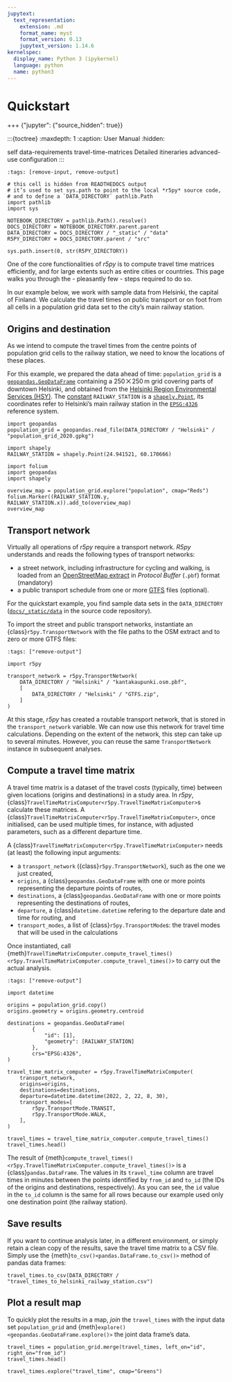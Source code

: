 ```yaml
---
jupytext:
  text_representation:
    extension: .md
    format_name: myst
    format_version: 0.13
    jupytext_version: 1.14.6
kernelspec:
  display_name: Python 3 (ipykernel)
  language: python
  name: python3
---
```



# Quickstart


+++ {"jupyter": {"source_hidden": true}}

:::{toctree}
:maxdepth: 1
:caption: User Manual
:hidden:

self
data-requirements
travel-time-matrices
Detailed itineraries <detailed-itineraries>
advanced-use
configuration
:::


```{code-cell}
:tags: [remove-input, remove-output]

# this cell is hidden from READTHEDOCS output
# it’s used to set sys.path to point to the local *r5py* source code,
# and to define a `DATA_DIRECTORY` pathlib.Path
import pathlib
import sys

NOTEBOOK_DIRECTORY = pathlib.Path().resolve()
DOCS_DIRECTORY = NOTEBOOK_DIRECTORY.parent.parent
DATA_DIRECTORY = DOCS_DIRECTORY / "_static" / "data"
R5PY_DIRECTORY = DOCS_DIRECTORY.parent / "src"

sys.path.insert(0, str(R5PY_DIRECTORY))
```


One of the core functionalities of *r5py* is to compute travel time matrices
efficiently, and for large extents such as entire cities or countries. This
page walks you through the - pleasantly few - steps required to do so.

In our example below, we work with sample data from Helsinki, the capital of
Finland.  We calculate the travel times on public transport or on foot from all
cells in a population grid data set to the city’s main railway station.


## Origins and destination

As we intend to compute the travel times from the centre points of population grid
cells to the railway station, we need to know the locations of these places. 

For this example, we prepared the data ahead of time: `population_grid` is a
[`geopandas.GeoDataFrame`](https://geopandas.org/en/stable/docs/user_guide/data_structures.html)
containing a 250 ⨉ 250 m grid covering parts of downtown Helsinki, and obtained
from the [Helsinki Region Environmental Services
(HSY)](https://hri.fi/data/en_GB/dataset/vaestotietoruudukko). The
[constant](https://stackoverflow.com/q/44636868) `RAILWAY_STATION` is a
[`shapely.Point`](https://shapely.readthedocs.io/en/stable/reference/shapely.Point.html),
its coordinates refer to Helsinki’s main railway station in the
[`EPSG:4326`](https://spatialreference.org/ref/epsg/4326/) reference system.

```{code-cell}
import geopandas
population_grid = geopandas.read_file(DATA_DIRECTORY / "Helsinki" / "population_grid_2020.gpkg")

import shapely
RAILWAY_STATION = shapely.Point(24.941521, 60.170666)
```

```{code-cell}
import folium
import geopandas
import shapely

overview_map = population_grid.explore("population", cmap="Reds")
folium.Marker((RAILWAY_STATION.y, RAILWAY_STATION.x)).add_to(overview_map)
overview_map
```


## Transport network

Virtually all operations of *r5py* require a transport network. *R5py*
understands and reads the following types of transport networks:

- a street network, including infrastructure for cycling and walking, is
  loaded from an [OpenStreetMap
  extract](https://wiki.openstreetmap.org/wiki/Extracts) in *Protocol Buffer*
  (`.pbf`) format (mandatory)
- a public transport schedule from one or more
  [GTFS](https://en.wikipedia.org/wiki/GTFS) files (optional).

For the quickstart example, you find sample data sets in the `DATA_DIRECTORY`
([`docs/_static/data`](https://github.com/r5py/r5py/tree/main/docs/_static/data/)
in the source code repository).

To import the street and public transport networks, instantiate an
{class}`r5py.TransportNetwork` with the file paths to the OSM extract and to
zero or more GTFS files:

```{code-cell}
:tags: ["remove-output"]

import r5py

transport_network = r5py.TransportNetwork(
    DATA_DIRECTORY / "Helsinki" / "kantakaupunki.osm.pbf",
    [
        DATA_DIRECTORY / "Helsinki" / "GTFS.zip",
    ]
)
```

At this stage, *r5py* has created a routable transport network, that is stored
in the `transport_network` variable. We can now use this network for travel time
calculations. Depending on the extent of the network, this step can take up to
several minutes. However, you can reuse the same `TransportNetwork` instance in
subsequent analyses.


## Compute a travel time matrix

A travel time matrix is a dataset of the travel costs (typically, time) between
given locations (origins and destinations) in a study area.  In *r5py*,
{class}`TravelTimeMatrixComputer<r5py.TravelTimeMatrixComputer>`s calculate
these matrices. A
{class}`TravelTimeMatrixComputer<r5py.TravelTimeMatrixComputer>`, once
initialised, can be used multiple times, for instance, with adjusted parameters,
such as a different departure time.

A {class}`TravelTimeMatrixComputer<r5py.TravelTimeMatrixComputer>` needs (at least)
the following input arguments:
- a `transport_network` ({class}`r5py.TransportNetwork`), such as the one we
  just created,
- `origins`, a {class}`geopandas.GeoDataFrame` with one or more points
  representing the departure points of routes, 
- `destinations`, a {class}`geopandas.GeoDataFrame` with one or more points
  representing the destinations of routes, 
- `departure`, a {class}`datetime.datetime`
  refering to the departure date and time for routing, and
- `transport_modes`, a list of {class}`r5py.TransportMode`s: the travel modes
  that will be used in the calculations

Once instantiated, call
{meth}`TravelTimeMatrixComputer.compute_travel_times()<r5py.TravelTimeMatrixComputer.compute_travel_times()>`
to carry out the actual analysis.

```{code-cell}
:tags: ["remove-output"]

import datetime

origins = population_grid.copy()
origins.geometry = origins.geometry.centroid

destinations = geopandas.GeoDataFrame(
        {
            "id": [1],
            "geometry": [RAILWAY_STATION]
        },
        crs="EPSG:4326",
)

travel_time_matrix_computer = r5py.TravelTimeMatrixComputer(
    transport_network,
    origins=origins,
    destinations=destinations,
    departure=datetime.datetime(2022, 2, 22, 8, 30),
    transport_modes=[
        r5py.TransportMode.TRANSIT,
        r5py.TransportMode.WALK,
    ],
)
```

```{code-cell}
travel_times = travel_time_matrix_computer.compute_travel_times()
travel_times.head()
```

The result of
{meth}`compute_travel_times()<r5py.TravelTimeMatrixComputer.compute_travel_times()>`
is a {class}`pandas.DataFrame`. The values in its `travel_time` column are
travel times in minutes between the points identified by `from_id` and `to_id`
(the IDs of the origins and destinations, respectively). As you can see, the
`id` value in the `to_id` column is the same for all rows because our example
used only one destination point (the railway station).


## Save results

If you want to continue analysis later, in a different environment, or simply
retain a clean copy of the results, save the travel time matrix to a CSV file.
Simply use the {meth}`to_csv()<pandas.DataFrame.to_csv()>` method of pandas data
frames:

```{code-cell}
travel_times.to_csv(DATA_DIRECTORY / "travel_times_to_helsinki_railway_station.csv")
```


## Plot a result map

To quickly plot the results in a map, *join* the `travel_times` with the input
data set `population_grid` and
{meth}`explore()<geopandas.GeoDataFrame.explore()>` the joint data frame’s
data.

```{code-cell}
travel_times = population_grid.merge(travel_times, left_on="id", right_on="from_id")
travel_times.head()
```

```{code-cell}
travel_times.explore("travel_time", cmap="Greens")
```
